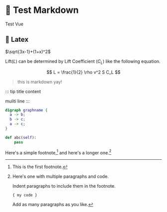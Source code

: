 # :star2: Test Markdown

<nuxt-link to="/test">
  Test Vue <Page></Page>
</nuxt-link>

## :100: Latex

$\sqrt{3x-1}+(1+x)^2$

Lift($L$) can be determined by Lift Coefficient ($C_L$) like the following equation.

$$
L = \frac{1}{2} \rho v^2 S C_L
$$

<Box>
  <template v-slot:header>
    W3<br>CSS
  </template>
  <template v-slot:body>
    <h2>Modern Responsive CSS</h2>
    <p>Equality for all browsers: Chrome. Firefox Edge. IE. Safari. Opera.</p>
    <p>Equality for all devices: Desktop. Laptop. Tablet. Mobile.</p>
    <p>Standard CSS only (No jQuery or JavaScript library).</p>
  </template>
</Box>

> this is markdown yay!

::: tip title
content

muliti line
:::

```dot
digraph graphname {
  a -> b;
  b -> c;
  a -> c;
}
```

```py
def abc(self):
    pass
```

Here's a simple footnote,[^1] and here's a longer one.[^bignote]

[^1]: This is the first footnote.

[^bignote]: Here's one with multiple paragraphs and code.

    Indent paragraphs to include them in the footnote.

    `{ my code }`

    Add as many paragraphs as you like.
